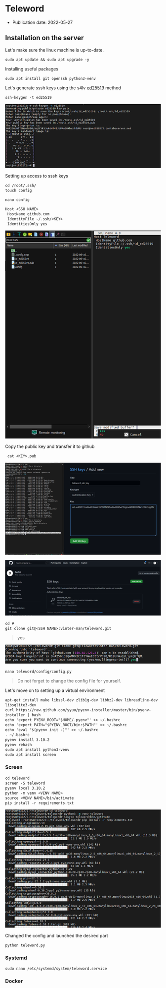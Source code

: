 # Teleword
* Publication date: 2022-05-27 

## Installation on the server

Let's make sure the linux machine is up-to-date.
```
sudo apt update && sudo apt upgrade -y
```
Installing useful packages
```
sudo apt install git openssh python3-venv
```
Let's generate sssh keys using the s4lv [ed25519](https://ru.wikipedia.org/wiki/EdDSA) method
```
ssh-keygen -t ed25519 
```
![img.png](config/ssh-keygen.png)

Setting up access to sssh keys
```
cd /root/.ssh/
touch config
```
```
nano config
```
```
Host <SSH NAME>
 HostName github.com
 IdentityFile ~/.ssh/<KEY>
 IdentitiesOnly yes
```
![img.png](config/ssh-config.png)


Copy the public key and transfer it to github
```
 cat <KEY>.pub
```
![img.png](config/ssh_github_addind.png)

![img.png](config/ssh-key-added.png)

```
cd #
git clone git@<SSH NAME>:vinter-man/teleword.git
```
> yes

![img.png](config/git-establish.png)


```
nano teleword/config/config.py
```
> Do not forget to change the config file for yourself.

Let's move on to setting up a virtual environment
```
apt-get install make libssl-dev zlib1g-dev libbz2-dev libreadline-dev libsqlite3-dev
curl https://raw.github.com/yyuu/pyenv-installer/master/bin/pyenv-installer | bash
echo 'export PYENV_ROOT="$HOME/.pyenv"' >> ~/.bashrc
echo 'export PATH="$PYENV_ROOT/bin:$PATH"' >> ~/.bashrc
echo 'eval "$(pyenv init -)"' >> ~/.bashrc
. ~/.bashrc
pyenv install 3.10.2
pyenv rehash
sudo apt install python3-venv
sudo apt install screen
```

### Screen
```
cd teleword
screen -S teleword
pyenv local 3.10.2
python -m venv <VENV NAME>
source <VENV NAME>/bin/activate
pip install -r requirements.txt
```
![img.png](config/py-start.png)

Changed the config and launched the desired part
```
python teleword.py
```
### Systemd
```
sudo nano /etc/systemd/system/teleword.service
```

### Docker
